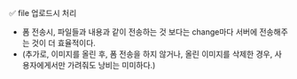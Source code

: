 ✅ file 업로드시 처리
* 폼 전송시, 파일들과 내용과 같이 전송하는 것 보다는 change마다 서버에 전송해주는 것이 더 효율적이다.
* (추가로, 이미지를 올린 후, 폼 전송을 하지 않거나, 올린 이미지를 삭제한 경우, 사용자에게서만 가려줘도 낭비는 미미하다.)